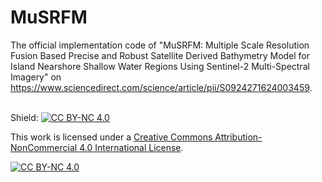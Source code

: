 # MuSRFM

The official implementation code of "MuSRFM: Multiple Scale Resolution Fusion Based Precise and Robust Satellite Derived Bathymetry Model for Island Nearshore Shallow Water Regions Using Sentinel-2 Multi-Spectral Imagery" on https://www.sciencedirect.com/science/article/pii/S0924271624003459. <br><br>

Shield: [![CC BY-NC 4.0][cc-by-nc-shield]][cc-by-nc]

This work is licensed under a
[Creative Commons Attribution-NonCommercial 4.0 International License][cc-by-nc].

[![CC BY-NC 4.0][cc-by-nc-image]][cc-by-nc]

[cc-by-nc]: https://creativecommons.org/licenses/by-nc/4.0/
[cc-by-nc-image]: https://licensebuttons.net/l/by-nc/4.0/88x31.png
[cc-by-nc-shield]: https://img.shields.io/badge/License-CC%20BY--NC%204.0-lightgrey.svg
